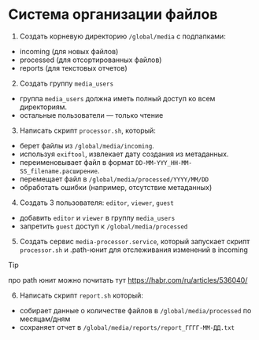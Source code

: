 # Система организации файлов
1) Создать корневую директорию `/global/media` с подпапками:
- incoming (для новых файлов)
- processed (для отсортированных файлов)
- reports (для текстовых отчетов)
2) Создать группу `media_users`
- группа `media_users` должна иметь полный доступ ко всем директориям.
- остальные пользователи — только чтение
3) Написать скрипт `processor.sh`, который:
- берет файлы из `/global/media/incoming`.
- используя `exiftool`, извлекает дату создания из метаданных.
- переименовывает файл в формат `DD-MM-YYY_HH-MM-SS_filename.расширение`.
- перемещает файл в `/global/media/processed/YYYY/MM/DD`
- обработать ошибки (например, отсутствие метаданных)
4) Создать 3 пользователя: `editor`, `viewer`, `guest`
- добавить `editor` и `viewer` в группу `media_users`
- запретить `guest` доступ к `/global/media/processed`
5) Создать сервис `media-processor.service`, который запускает скрипт `processor.sh` и .path-юнит для отслеживания изменений в incoming
> [!TIP]
> про path юнит можно почитать тут https://habr.com/ru/articles/536040/
6) Написать скрипт `report.sh`  который:
- собирает данные о количестве файлов в `/global/media/processed` по месяцам/дням
- сохраняет отчет в `/global/media/reports/report_ГГГГ-ММ-ДД.txt`
